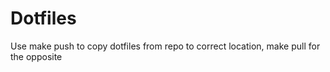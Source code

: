 # Dotfiles

Use make push to copy dotfiles from repo to correct location, make pull for the opposite

